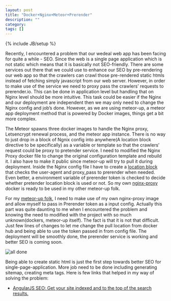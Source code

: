 ```yaml
---
layout: post
title: "Docker+Nginx+Meteor+Prerender"
description: ""
category: 
tags: []
---
```

{% include JB/setup %}

Recently, I encountered a problem that our wedeal web app has been facing for quite a while - SEO. Since the web is a single page application which is not static which means that it is basically not SEO-friendly. There are some services out there that we could use to enhance our SEO by pre-rendering our web app so that the crawlers can crawl those pre-rendered static htmls instead of fetching simply javascript from our web server. However, in order to make use of the service we need to proxy pass the crawlers’ requests to prerender.io. This can be done in application level but handling that on Nginx level should be more intuitive. This task could be easier if the Nginx and our deployment are independent then we may only need to change the Nginx config and job’s done. However, as we are using meteor-up, a meteor app deployment method that is powered by Docker images, things get a bit more complex.

The Meteor spawns three docker images to handle the Nginx proxy, Letsencrypt renewal process, and the meteor app instance. There is no way to just drop in a block of Ngnix config into anywhere(A location block directive to be specifically) as a variable or template so that the crawlers’ request could be proxy to pretender service. I need to modified the Nginx Proxy docker file to change the original configuration template and rebuild it. I also have to make it public since meteor-up will try to pull it during deployment. Inside the Nginx config file I have to create a [location block][prerender-location-block] that checks the user-agent and proxy_pass to prerender when needed. Even better, a environment variable of prerender token is checked to decide whether pretender location block is used or not. So my own [nginx-proxy][nginx-proxy-prerender] docker is ready to be used in my other meteor-up folk.

For my [meteor-up folk][meteor-up-custom], I need to make use of my own nginx-proxy image and allow myself to pass in Prerender token as a input config. Actually this part was quite daunting to me when I encountered the problem and knowing the need to modified with the project with so much unknown(dockers, meteor-up itself). The fact is that it is not that difficult. Just few lines of changes to let me change the pull location from docker hub and being able to use the token passed in from config file. The deployment will be smoothly done, the prerender service is working and better SEO is coming soon.

![all done][all-done-gif]

Being able to create static html is just the first step towards better SEO for single-page-application. More job need to be done including generating sitemap, creating meta tags. Here is few links that helped in my way of solving the problem:
 * [AngularJS SEO: Get your site indexed and to the top of the search results.](https://prerender.io/js-seo/angularjs-seo-get-your-site-indexed-and-to-the-top-of-the-search-results/)

[nginx-proxy-prerender]: https://github.com/nickccm1122/nginx-proxy
[prerender-location-block]: https://github.com/nickccm1122/nginx-proxy/blob/master/nginx.tmpl#L227
[meteor-up-custom]: https://github.com/nickccm1122/meteor-up
[all-done-gif]: https://media.giphy.com/media/6HOkD1pSCne4E/giphy.gif